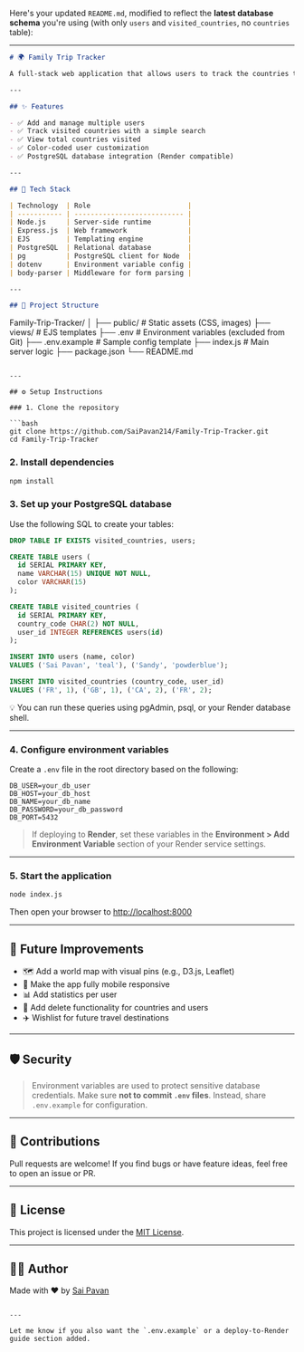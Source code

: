 Here's your updated `README.md`, modified to reflect the **latest database schema** you're using (with only `users` and `visited_countries`, no `countries` table):

---

```markdown
# 🌍 Family Trip Tracker

A full-stack web application that allows users to track the countries they've visited, switch between user profiles, and view progress visually.

---

## ✨ Features

- ✅ Add and manage multiple users
- ✅ Track visited countries with a simple search
- ✅ View total countries visited
- ✅ Color-coded user customization
- ✅ PostgreSQL database integration (Render compatible)

---

## 🚀 Tech Stack

| Technology  | Role                        |
| ----------- | --------------------------- |
| Node.js     | Server-side runtime         |
| Express.js  | Web framework               |
| EJS         | Templating engine           |
| PostgreSQL  | Relational database         |
| pg          | PostgreSQL client for Node  |
| dotenv      | Environment variable config |
| body-parser | Middleware for form parsing |

---

## 📁 Project Structure
```

Family-Trip-Tracker/
│
├── public/ # Static assets (CSS, images)
├── views/ # EJS templates
├── .env # Environment variables (excluded from Git)
├── .env.example # Sample config template
├── index.js # Main server logic
├── package.json
└── README.md

````

---

## ⚙️ Setup Instructions

### 1. Clone the repository

```bash
git clone https://github.com/SaiPavan214/Family-Trip-Tracker.git
cd Family-Trip-Tracker
````

### 2. Install dependencies

```bash
npm install
```

### 3. Set up your PostgreSQL database

Use the following SQL to create your tables:

```sql
DROP TABLE IF EXISTS visited_countries, users;

CREATE TABLE users (
  id SERIAL PRIMARY KEY,
  name VARCHAR(15) UNIQUE NOT NULL,
  color VARCHAR(15)
);

CREATE TABLE visited_countries (
  id SERIAL PRIMARY KEY,
  country_code CHAR(2) NOT NULL,
  user_id INTEGER REFERENCES users(id)
);

INSERT INTO users (name, color)
VALUES ('Sai Pavan', 'teal'), ('Sandy', 'powderblue');

INSERT INTO visited_countries (country_code, user_id)
VALUES ('FR', 1), ('GB', 1), ('CA', 2), ('FR', 2);
```

💡 You can run these queries using pgAdmin, psql, or your Render database shell.

---

### 4. Configure environment variables

Create a `.env` file in the root directory based on the following:

```
DB_USER=your_db_user
DB_HOST=your_db_host
DB_NAME=your_db_name
DB_PASSWORD=your_db_password
DB_PORT=5432
```

> If deploying to **Render**, set these variables in the **Environment > Add Environment Variable** section of your Render service settings.

---

### 5. Start the application

```bash
node index.js
```

Then open your browser to [http://localhost:8000](http://localhost:8000)

---

## 📌 Future Improvements

- 🗺 Add a world map with visual pins (e.g., D3.js, Leaflet)
- 📱 Make the app fully mobile responsive
- 📊 Add statistics per user
- 🧾 Add delete functionality for countries and users
- ✈️ Wishlist for future travel destinations

---

## 🛡 Security

> Environment variables are used to protect sensitive database credentials. Make sure **not to commit `.env` files**. Instead, share `.env.example` for configuration.

---

## 🤝 Contributions

Pull requests are welcome! If you find bugs or have feature ideas, feel free to open an issue or PR.

---

## 📄 License

This project is licensed under the [MIT License](LICENSE).

---

## 👨‍💻 Author

Made with ❤️ by [Sai Pavan](https://github.com/SaiPavan214)

```

---

Let me know if you also want the `.env.example` or a deploy-to-Render guide section added.
```
